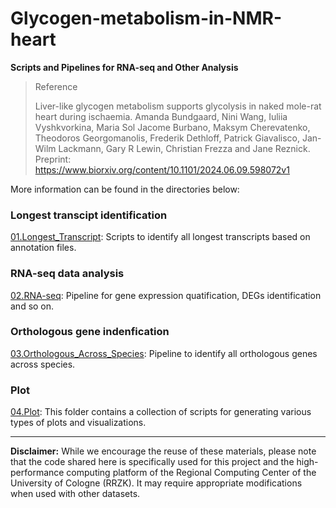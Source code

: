 # Glycogen-metabolism-in-NMR-heart
**Scripts and Pipelines for RNA-seq and Other Analysis**

>Reference
>
>Liver-like glycogen metabolism supports glycolysis in naked mole-rat heart during ischaemia. Amanda Bundgaard, Nini Wang, Iuliia Vyshkvorkina, Maria Sol Jacome Burbano, Maksym Cherevatenko, Theodoros Georgomanolis, Frederik Dethloff, Patrick Giavalisco, Jan-Wilm Lackmann, Gary R Lewin, Christian Frezza and Jane Reznick.
>Preprint: https://www.biorxiv.org/content/10.1101/2024.06.09.598072v1  


More information can be found in the directories below:
### Longest transcipt identification
[01.Longest_Transcript](https://github.com/NiniWang/Glycogen-metabolism-in-NMR-heart/tree/main/01.Longest_Transcript): Scripts to identify all longest transcripts based on annotation files.

### RNA-seq data analysis
[02.RNA-seq](https://github.com/NiniWang/Glycogen-metabolism-in-NMR-heart/tree/main/02.RNA-seq): Pipeline for gene expression quatification, DEGs identification and so on.

### Orthologous gene indenfication
[03.Orthologous_Across_Species](https://github.com/NiniWang/Glycogen-metabolism-in-NMR-heart/tree/main/03.Orthologous_Across_Species): Pipeline to identify all orthologous genes across species.
  
### Plot
[04.Plot](https://github.com/NiniWang/Glycogen-metabolism-in-NMR-heart/tree/main/04.plot): This folder contains a collection of scripts for generating various types of plots and visualizations.

___
**Disclaimer:** While we encourage the reuse of these materials, please note that the code shared here is specifically used for this project and the high-performance computing platform of the Regional Computing Center of the University of Cologne (RRZK). It may require appropriate modifications when used with other datasets.
